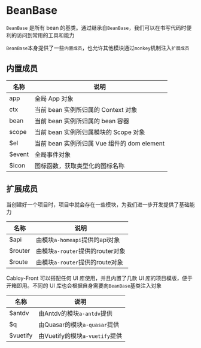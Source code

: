 # BeanBase

`BeanBase` 是所有 bean 的基类。通过继承自`BeanBase`，我们可以在书写代码时便利的访问到常用的工具和能力

`BeanBase`本身提供了一些`内置成员`，也允许其他模块通过`monkey`机制注入`扩展成员`

## 内置成员

| 名称   | 说明                                        |
| ------ | ------------------------------------------- |
| app    | 全局 App 对象                               |
| ctx    | 当前 bean 实例所归属的 Context 对象         |
| bean   | 当前 bean 实例所归属的 bean 容器            |
| scope  | 当前 bean 实例所归属模块的 Scope 对象       |
| $el    | 当前 bean 实例所归属 Vue 组件的 dom element |
| $event | 全局事件对象                                |
| $icon  | 图标函数，获取类型化的图标名称              |

## 扩展成员

当创建好一个项目时，项目中就会存在一些模块，为我们进一步开发提供了基础能力

| 名称    | 说明                             |
| ------- | -------------------------------- |
| $api    | 由模块`a-homeapi`提供的api对象   |
| $router | 由模块`a-router`提供的router对象 |
| $route  | 由模块`a-router`提供的route对象  |

Cabloy-Front 可以搭配任何 UI 库使用，并且内置了几款 UI 库的项目模版，便于开箱即用。不同的 UI 库也会根据自身需要向`BeanBase`基类注入对象

| 名称     | 说明                           |
| -------- | ------------------------------ |
| $antdv   | 由Antdv的模块`a-antdv`提供     |
| $q       | 由Quasar的模块`a-quasar`提供   |
| $vuetify | 由Vuetify的模块`a-vuetify`提供 |
